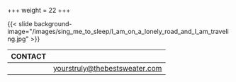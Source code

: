 +++
weight = 22
+++

{{< slide background-image="/images/sing_me_to_sleep/I_am_on_a_lonely_road_and_I_am_traveling.jpg" >}}

| CONTACT  |               |
| :---     |          ---: |
|          | yourstruly@thebestsweater.com |